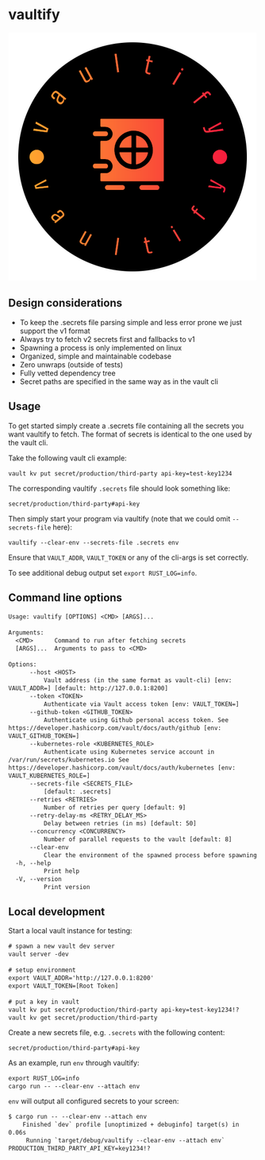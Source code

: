 # vaultify
![logo](docs/logo.png)

## Design considerations
- To keep the .secrets file parsing simple and less error prone we just support the v1 format
- Always try to fetch v2 secrets first and fallbacks to v1
- Spawning a process is only implemented on linux
- Organized, simple and maintainable codebase
- Zero unwraps (outside of tests)
- Fully vetted dependency tree
- Secret paths are specified in the same way as in the vault cli

## Usage
To get started simply create a .secrets file containing all the secrets you want vaultify to fetch.
The format of secrets is identical to the one used by the vault cli.

Take the following vault cli example:
```
vault kv put secret/production/third-party api-key=test-key1234
```
The corresponding vaultify `.secrets` file should look something like:
```
secret/production/third-party#api-key
```
Then simply start your program via vaultify (note that we could omit `--secrets-file` here):
```
vaultify --clear-env --secrets-file .secrets env
```
Ensure that `VAULT_ADDR`, `VAULT_TOKEN` or any of the cli-args is set correctly.

To see additional debug output set `export RUST_LOG=info`.

## Command line options
```
Usage: vaultify [OPTIONS] <CMD> [ARGS]...

Arguments:
  <CMD>      Command to run after fetching secrets
  [ARGS]...  Arguments to pass to <CMD>

Options:
      --host <HOST>
          Vault address (in the same format as vault-cli) [env: VAULT_ADDR=] [default: http://127.0.0.1:8200]
      --token <TOKEN>
          Authenticate via Vault access token [env: VAULT_TOKEN=]
      --github-token <GITHUB_TOKEN>
          Authenticate using Github personal access token. See https://developer.hashicorp.com/vault/docs/auth/github [env: VAULT_GITHUB_TOKEN=]
      --kubernetes-role <KUBERNETES_ROLE>
          Authenticate using Kubernetes service account in /var/run/secrets/kubernetes.io See https://developer.hashicorp.com/vault/docs/auth/kubernetes [env: VAULT_KUBERNETES_ROLE=]
      --secrets-file <SECRETS_FILE>
          [default: .secrets]
      --retries <RETRIES>
          Number of retries per query [default: 9]
      --retry-delay-ms <RETRY_DELAY_MS>
          Delay between retries (in ms) [default: 50]
      --concurrency <CONCURRENCY>
          Number of parallel requests to the vault [default: 8]
      --clear-env
          Clear the environment of the spawned process before spawning
  -h, --help
          Print help
  -V, --version
          Print version
```

## Local development
Start a local vault instance for testing:
```
# spawn a new vault dev server
vault server -dev

# setup environment
export VAULT_ADDR='http://127.0.0.1:8200'
export VAULT_TOKEN=[Root Token]

# put a key in vault
vault kv put secret/production/third-party api-key=test-key1234!?
vault kv get secret/production/third-party
```

Create a new secrets file, e.g. `.secrets` with the following content:
```
secret/production/third-party#api-key
```

As an example, run `env` through vaultify:
```
export RUST_LOG=info
cargo run -- --clear-env --attach env
```

`env` will output all configured secrets to your screen:
```
$ cargo run -- --clear-env --attach env
    Finished `dev` profile [unoptimized + debuginfo] target(s) in 0.06s
     Running `target/debug/vaultify --clear-env --attach env`
PRODUCTION_THIRD_PARTY_API_KEY=key1234!?
```
